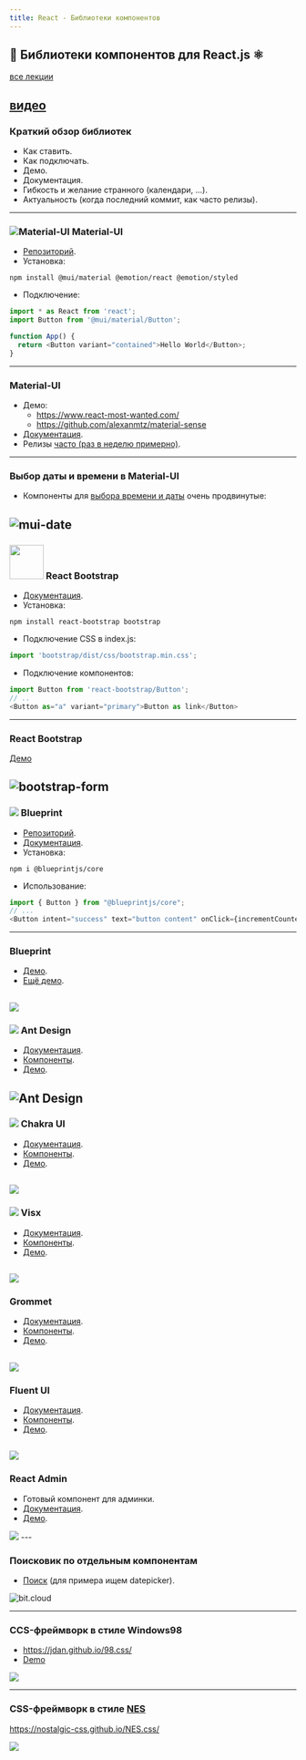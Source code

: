 ```yaml
---
title: React - Библиотеки компонентов
---
```


## 📙 Библиотеки компонентов для React.js ⚛

[все лекции](https://github.com/dmitryweiner/lectures/blob/main/README.md)

[видео](https://youtu.be/7H6uhFKWYuA)
---

### Краткий обзор библиотек
* Как ставить.
* Как подключать.
* Демо.
* Документация.
* Гибкость и желание странного (календари, ...).
* Актуальность (когда последний коммит, как часто релизы).
---

### ![Material-UI](assets/component-libraries/mui.png) Material-UI
* [Репозиторий](https://github.com/mui/material-ui).
* Установка:

```shell
npm install @mui/material @emotion/react @emotion/styled
```
* Подключение:

```js
import * as React from 'react';
import Button from '@mui/material/Button';

function App() {
  return <Button variant="contained">Hello World</Button>;
}
```
---

### Material-UI
* Демо:
  * https://www.react-most-wanted.com/
  * https://github.com/alexanmtz/material-sense
* [Документация](https://mui.com/material-ui/getting-started/overview/).
* Релизы [часто (раз в неделю примерно)](https://github.com/mui/material-ui/releases). 
---

### Выбор даты и времени в Material-UI
* Компоненты для [выбора времени и даты](https://mui.com/x/react-date-pickers/getting-started/)
очень продвинутые:

![mui-date](assets/component-libraries/mui-date.png)
---

### <img src="assets/component-libraries/bootstrap.png" height="60"> React Bootstrap
* [Документация](https://react-bootstrap.github.io/getting-started/introduction).
* Установка:

```shell
npm install react-bootstrap bootstrap
```
* Подключение CSS в index.js:

```js
import 'bootstrap/dist/css/bootstrap.min.css';
```
* Подключение компонентов:

```js
import Button from 'react-bootstrap/Button';
// ..
<Button as="a" variant="primary">Button as link</Button>
```
---

### React Bootstrap
[Демо](https://github.com/emaildano/react-bootstrap-example)

![bootstrap-form](assets/component-libraries/bootstrap-form.png)
---

### ![](assets/component-libraries/blueprint.png) Blueprint 
* [Репозиторий](https://github.com/palantir/blueprint).
* [Документация](https://blueprintjs.com/docs/).
* Установка:

```shell
npm i @blueprintjs/core
```

* Использование:

```js
import { Button } from "@blueprintjs/core";
// ...
<Button intent="success" text="button content" onClick={incrementCounter} />
```
---

### Blueprint
* [Демо](https://codesandbox.io/examples/package/@blueprintjs/core).
* [Ещё демо](https://dribbble.com/Palantir).

![](assets/component-libraries/blueprint-demo.png)
---

### ![](assets/component-libraries/ant-design-logo.png) Ant Design

* [Документация](https://ant.design/docs/react/use-with-create-react-app#Install-and-Initialization).
* [Компоненты](https://ant.design/components/overview/).
* [Демо](https://preview.pro.ant.design/dashboard/analysis).

![Ant Design](assets/component-libraries/ant-design.png)
---

### ![](assets/component-libraries/chakra-logo.png) Chakra UI

* [Документация](https://chakra-ui.com/getting-started).
* [Компоненты](https://chakra-ui.com/docs/components).
* [Демо](https://chakra-ui.com/community/showcase).

![](assets/component-libraries/chakra.png)
---

### ![](assets/component-libraries/visx-logo.png) Visx

* [Документация](https://airbnb.io/visx/docs).
* [Компоненты](https://airbnb.io/visx/gallery).
* [Демо](https://codesandbox.io/s/lp10d).

![](assets/component-libraries/visx.png)
---

### Grommet

* [Документация](https://v2.grommet.io/docs).
* [Компоненты](https://v2.grommet.io/components).
* [Демо](https://codesandbox.io/examples/package/grommet).

![](assets/component-libraries/grommet.png)
---

### Fluent UI

* [Документация](https://developer.microsoft.com/en-us/fluentui#/get-started).
* [Компоненты](https://developer.microsoft.com/en-us/fluentui#/controls/web).
* [Демо](https://codesandbox.io/s/744r0).

![](assets/component-libraries/fluent.png)
---

### React Admin
* Готовый компонент для админки.
* [Документация](https://marmelab.com/react-admin/Tutorial.html).
* [Демо](https://marmelab.com/react-admin-demo/).

<img src="assets/component-libraries/react-admin.png"/>
---

### Поисковик по отдельным компонентам
* [Поиск](https://bit.cloud/components?q=datepicker) (для примера ищем datepicker).

![bit.cloud](assets/component-libraries/byt.png)

---

### CCS-фреймворк в стиле Windows98

* https://jdan.github.io/98.css/
* [Demo](https://github.com/dmitryweiner/todolist-webpack-win98)

![](assets/component-libraries/win98.png)

---

### CSS-фреймворк в стиле [NES](https://ru.wikipedia.org/wiki/Nintendo_Entertainment_System)

https://nostalgic-css.github.io/NES.css/

![](assets/component-libraries/nes.png)
